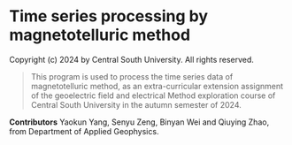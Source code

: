 # Time series processing by magnetotelluric method

Copyright (c) 2024 by Central South University. All rights reserved.

>This program is used to process the time series data of magnetotelluric method, as an extra-curricular extension assignment of the geoelectric field and electrical Method exploration course of Central South University in the autumn semester of 2024.

**Contributors**
Yaokun Yang, Senyu Zeng, Binyan Wei and Qiuying Zhao, from Department of Applied Geophysics.

